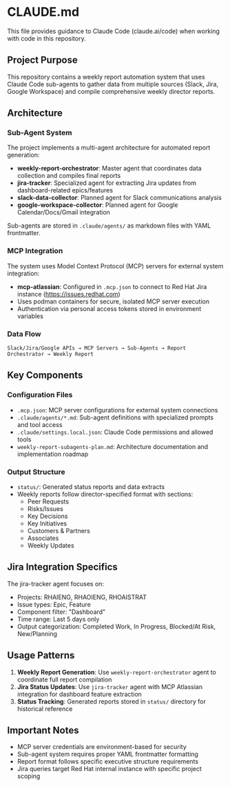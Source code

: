 # CLAUDE.md

This file provides guidance to Claude Code (claude.ai/code) when working with code in this repository.

## Project Purpose

This repository contains a weekly report automation system that uses Claude Code sub-agents to gather data from multiple sources (Slack, Jira, Google Workspace) and compile comprehensive weekly director reports.

## Architecture

### Sub-Agent System
The project implements a multi-agent architecture for automated report generation:

- **weekly-report-orchestrator**: Master agent that coordinates data collection and compiles final reports
- **jira-tracker**: Specialized agent for extracting Jira updates from dashboard-related epics/features
- **slack-data-collector**: Planned agent for Slack communications analysis
- **google-workspace-collector**: Planned agent for Google Calendar/Docs/Gmail integration

Sub-agents are stored in `.claude/agents/` as markdown files with YAML frontmatter.

### MCP Integration
The system uses Model Context Protocol (MCP) servers for external system integration:

- **mcp-atlassian**: Configured in `.mcp.json` to connect to Red Hat Jira instance (https://issues.redhat.com)
- Uses podman containers for secure, isolated MCP server execution
- Authentication via personal access tokens stored in environment variables

### Data Flow
```
Slack/Jira/Google APIs → MCP Servers → Sub-Agents → Report Orchestrator → Weekly Report
```

## Key Components

### Configuration Files
- `.mcp.json`: MCP server configurations for external system connections
- `.claude/agents/*.md`: Sub-agent definitions with specialized prompts and tool access
- `.claude/settings.local.json`: Claude Code permissions and allowed tools
- `weekly-report-subagents-plan.md`: Architecture documentation and implementation roadmap

### Output Structure
- `status/`: Generated status reports and data extracts
- Weekly reports follow director-specified format with sections:
  - Peer Requests
  - Risks/Issues
  - Key Decisions
  - Key Initiatives
  - Customers & Partners
  - Associates
  - Weekly Updates

## Jira Integration Specifics

The jira-tracker agent focuses on:
- Projects: RHAIENG, RHAOIENG, RHOAISTRAT
- Issue types: Epic, Feature
- Component filter: "Dashboard"
- Time range: Last 5 days only
- Output categorization: Completed Work, In Progress, Blocked/At Risk, New/Planning

## Usage Patterns

1. **Weekly Report Generation**: Use `weekly-report-orchestrator` agent to coordinate full report compilation
2. **Jira Status Updates**: Use `jira-tracker` agent with MCP Atlassian integration for dashboard feature extraction
3. **Status Tracking**: Generated reports stored in `status/` directory for historical reference

## Important Notes

- MCP server credentials are environment-based for security
- Sub-agent system requires proper YAML frontmatter formatting
- Report format follows specific executive structure requirements
- Jira queries target Red Hat internal instance with specific project scoping